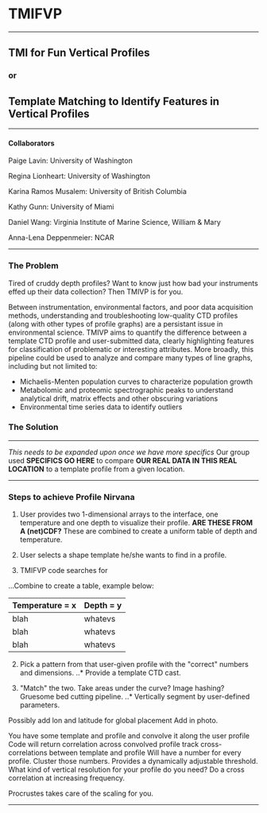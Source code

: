 # TMIFVP
***
## TMI for Fun Vertical Profiles

### or

## Template Matching to Identify Features in Vertical Profiles
***

#### Collaborators
Paige Lavin: University of Washington

Regina Lionheart: University of Washington

Karina Ramos Musalem: University of British Columbia

Kathy Gunn: University of Miami

Daniel Wang: Virginia Institute of Marine Science, William & Mary

Anna-Lena Deppenmeier: NCAR

***

### The Problem

Tired of cruddy depth profiles? Want to know just how bad your instruments effed up their data collection? Then TMIVP is for you. 

Between instrumentation, environmental factors, and poor data acquisition methods, understanding and troubleshooting low-quality CTD profiles (along with other types of profile graphs) are a persistant issue in environmental science. TMIVP aims to quantify the difference between a template CTD profile and user-submitted data, clearly highlighting features for classification of problematic or interesting attributes. More broadly, this pipeline could be used to analyze and compare many types of line graphs, including but not limited to:

+ Michaelis-Menten population curves to characterize population growth
+ Metabolomic and proteomic spectrographic peaks to understand analytical drift, matrix effects and other obscuring variations
+ Environmental time series data to identify outliers

### The Solution

***
*This needs to be expanded upon once we have more specifics*
Our group used **SPECIFICS GO HERE** to compare **OUR REAL DATA IN THIS REAL LOCATION** to a template profile from a given location. 
***

### Steps to achieve Profile Nirvana
1. User provides two 1-dimensional arrays to the interface, one temperature and one depth to visualize their profile. **ARE THESE FROM A (net)CDF?** These are combined to create a uniform table of depth and temperature.

2. User selects a shape template he/she wants to find in a profile. 


2. TMIFVP code searches for 

...Combine to create a table, example below:

Temperature = x | Depth = y
--- | --- 
blah | whatevs
blah | whatevs
blah | whatevs   


2. Pick a pattern from that user-given profile with the "correct" numbers and dimensions. 
..* Provide a template CTD cast. 

3. "Match" the two. Take areas under the curve? Image hashing? Gruesome bed cutting pipeline.
..* Vertically segment by user-defined parameters. 

Possibly add lon and latitude for global placement
Add in photo.

You have some template and profile and convolve it along the user profile
Code will return correlation across convolved profile
track cross-correlations between template and profile
Will have a number for every profile. Cluster those numbers. Provides a dynamically adjustable threshold. 
What kind of vertical resolution for your profile do you need? Do a cross correlation at increasing frequency. 

Procrustes takes care of the scaling for you. 


***


